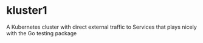 # kluster1
A Kubernetes cluster with direct external traffic to Services that plays nicely with the Go testing package
